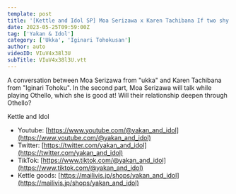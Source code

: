 ```yaml
---
template: post
title: '[Kettle and Idol SP] Moa Serizawa x Karen Tachibana If two shy people talk... Part 2'
date: 2023-05-25T09:59:00Z
tag: ['Yakan & Idol']
category: ['Ukka', 'Iginari Tohokusan']
author: auto 
videoID: VIuV4x38l3U
subTitle: VIuV4x38l3U.vtt
---
```

A conversation between Moa Serizawa from "ukka" and Karen Tachibana from "Iginari Tohoku". In the second part, Moa Serizawa will talk while playing Othello, which she is good at! Will their relationship deepen through Othello?

Kettle and Idol

- Youtube: [https://www.youtube.com/@yakan_and_idol](https://www.youtube.com/@yakan_and_idol)
- Twitter: [https://twitter.com/yakan_and_idol](https://twitter.com/yakan_and_idol)
- TikTok: [https://www.tiktok.com/@yakan_and_idol](https://www.tiktok.com/@yakan_and_idol)
- Kettle goods: [https://mailivis.jp/shops/yakan_and_idol](https://mailivis.jp/shops/yakan_and_idol)